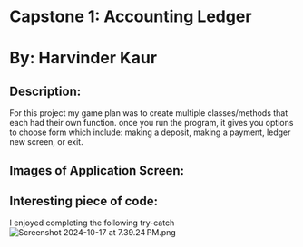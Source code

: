 # Capstone 1: Accounting Ledger 
# By: Harvinder Kaur

## Description: 
For this project my game plan was to create multiple classes/methods that each had their own function.
once you run the program, it gives you options to choose form which include: making a deposit, making a payment, ledger new screen, or exit. 

## Images of Application Screen: 


## Interesting piece of code:
I enjoyed completing the following try-catch 
![Screenshot 2024-10-17 at 7.39.24 PM.png](../../../../Screenshot%202024-10-17%20at%207.39.24%E2%80%AFPM.png)